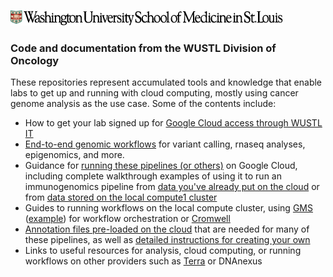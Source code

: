 ![wustl logo](https://github.com/wustl-oncology/.github/blob/master/profile/wustl_logo.png?raw=true)

### Code and documentation from the WUSTL Division of Oncology

These repositories represent accumulated tools and knowledge that enable labs to get up and running with cloud computing, mostly using cancer genome analysis as the use case.  Some of the contents include:

- How to get your lab signed up for [Google Cloud access through WUSTL IT](https://github.com/wustl-oncology/cloud-workflows/blob/main/docs/getting_started_gcp.md)
- [End-to-end genomic workflows](https://github.com/wustl-oncology/analysis-wdls) for variant calling, rnaseq analyses, epigenomics, and more.
- Guidance for [running these pipelines (or others)](https://github.com/wustl-oncology/cloud-workflows) on Google Cloud, including complete walkthrough examples of using it to run an immunogenomics pipeline from [data you've already put on the cloud](https://github.com/wustl-oncology/immuno_gcp_wdl_local) or from [data stored on the local compute1 cluster ](https://github.com/wustl-oncology/immuno_gcp_wdl_local)
- Guides to running workflows on the local compute cluster, using [GMS](https://github.com/genome/genome/wiki/CWL-Somatic-Pipeline-Walkthrough) ([example](https://github.com/wustl-oncology/immuno-planning/issues/13)) for workflow orchestration or [Cromwell]()
- [Annotation files pre-loaded on the cloud](https://console.cloud.google.com/storage/browser/griffith-lab-workflow-inputs) that are needed for many of these pipelines, as well as [detailed instructions for creating your own](https://github.com/genome/analysis-workflows/wiki/Gathering-input-files)
- Links to useful resources for analysis, cloud computing, or running workflows on other providers such as [Terra]() or DNAnexus


